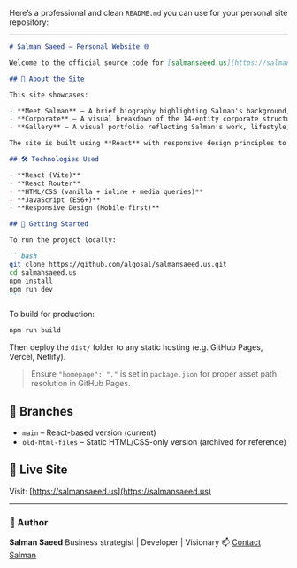 Here’s a professional and clean `README.md` you can use for your personal site repository:

---

````markdown
# Salman Saeed — Personal Website 🌐

Welcome to the official source code for [salmansaeed.us](https://salmansaeed.us) — the personal website of **Salman Saeed**, a multidisciplinary entrepreneur, technologist, and corporate architect.

## 🧠 About the Site

This site showcases:

- **Meet Salman** — A brief biography highlighting Salman's background, experience, and core philosophy.
- **Corporate** — A visual breakdown of the 14-entity corporate structure led by FinSln Holdings.
- **Gallery** — A visual portfolio reflecting Salman's work, lifestyle, and brand concepts.

The site is built using **React** with responsive design principles to ensure a smooth experience across desktop and mobile.

## 🛠️ Technologies Used

- **React (Vite)**
- **React Router**
- **HTML/CSS (vanilla + inline + media queries)**
- **JavaScript (ES6+)**
- **Responsive Design (Mobile-first)**

## 🚀 Getting Started

To run the project locally:

```bash
git clone https://github.com/algosal/salmansaeed.us.git
cd salmansaeed.us
npm install
npm run dev
```
````

To build for production:

```bash
npm run build
```

Then deploy the `dist/` folder to any static hosting (e.g. GitHub Pages, Vercel, Netlify).

> Ensure `"homepage": "."` is set in `package.json` for proper asset path resolution in GitHub Pages.

## 📁 Branches

- `main` – React-based version (current)
- `old-html-files` – Static HTML/CSS-only version (archived for reference)

## 🔗 Live Site

Visit: [https://salmansaeed.us](https://salmansaeed.us)

---

### 👤 Author

**Salman Saeed**
Business strategist | Developer | Visionary
📫 [Contact Salman](mailto:hello@salmansaeed.us)

```

```
